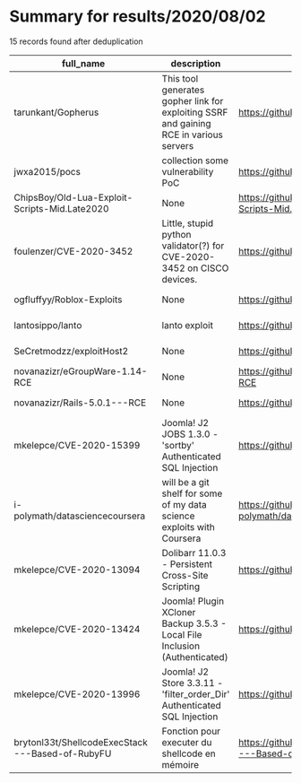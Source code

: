 
# Summary for results/2020/08/02
    
15 records found after deduplication

| full_name | description | html_url | matched_list | matched_count | pushed_at | size | stargazers_count | language | forks_count |
|-------------------------------------------------|----------------------------------------------------------------------------------------|--------------------------------------------------------------------|-----------------------|-----------------|---------------------------|--------|--------------------|------------|---------------|
| tarunkant/Gopherus | This tool generates gopher link for exploiting SSRF and gaining RCE in various servers | https://github.com/tarunkant/Gopherus | ['exploit', 'rce'] | 2 | 2020-08-02 13:36:42+00:00 | 284 | 1531 | Python | 235 |
| jwxa2015/pocs | collection some vulnerability PoC | https://github.com/jwxa2015/pocs | ['vulnerability poc'] | 1 | 2020-08-02 08:20:02+00:00 | 11348 | 2 | C | 0 |
| ChipsBoy/Old-Lua-Exploit-Scripts-Mid.Late2020 | None | https://github.com/ChipsBoy/Old-Lua-Exploit-Scripts-Mid.Late2020 | ['exploit'] | 1 | 2020-08-02 09:12:33+00:00 | 3414 | 0 | Lua | 0 |
| foulenzer/CVE-2020-3452 | Little, stupid python validator(?) for CVE-2020-3452 on CISCO devices. | https://github.com/foulenzer/CVE-2020-3452 | ['cve-2'] | 1 | 2020-08-02 16:11:11+00:00 | 33 | 3 | Python | 1 |
| ogfluffyy/Roblox-Exploits | None | https://github.com/ogfluffyy/Roblox-Exploits | ['exploit'] | 1 | 2020-08-02 01:49:03+00:00 | 0 | 0 | | 0 |
| lantosippo/lanto | lanto exploit | https://github.com/lantosippo/lanto | ['exploit'] | 1 | 2020-08-02 02:02:49+00:00 | 0 | 1 | | 0 |
| SeCretmodzz/exploitHost2 | None | https://github.com/SeCretmodzz/exploitHost2 | ['exploit'] | 1 | 2020-08-02 08:46:05+00:00 | 11764 | 0 | JavaScript | 0 |
| novanazizr/eGroupWare-1.14-RCE | None | https://github.com/novanazizr/eGroupWare-1.14-RCE | ['rce'] | 1 | 2020-08-02 10:30:13+00:00 | 4 | 2 | Python | 0 |
| novanazizr/Rails-5.0.1---RCE | None | https://github.com/novanazizr/Rails-5.0.1---RCE | ['rce'] | 1 | 2020-08-02 13:27:12+00:00 | 4 | 1 | Ruby | 0 |
| mkelepce/CVE-2020-15399 | Joomla! J2 JOBS 1.3.0 - 'sortby' Authenticated SQL Injection | https://github.com/mkelepce/CVE-2020-15399 | ['cve-2'] | 1 | 2020-08-02 14:38:24+00:00 | 2 | 0 | | 0 |
| i-polymath/datasciencecoursera | will be a git shelf for some of my data science exploits with Coursera | https://github.com/i-polymath/datasciencecoursera | ['exploit'] | 1 | 2020-08-02 15:26:51+00:00 | 1 | 0 | | 0 |
| mkelepce/CVE-2020-13094 | Dolibarr 11.0.3 - Persistent Cross-Site Scripting | https://github.com/mkelepce/CVE-2020-13094 | ['cve-2'] | 1 | 2020-08-02 14:45:15+00:00 | 2 | 0 | | 0 |
| mkelepce/CVE-2020-13424 | Joomla! Plugin XCloner Backup 3.5.3 - Local File Inclusion (Authenticated) | https://github.com/mkelepce/CVE-2020-13424 | ['cve-2'] | 1 | 2020-08-02 14:49:22+00:00 | 2 | 0 | | 0 |
| mkelepce/CVE-2020-13996 | Joomla! J2 Store 3.3.11 - 'filter_order_Dir' Authenticated SQL Injection | https://github.com/mkelepce/CVE-2020-13996 | ['cve-2'] | 1 | 2020-08-02 14:52:22+00:00 | 1 | 0 | | 0 |
| brytonl33t/ShellcodeExecStack---Based-of-RubyFU | Fonction pour executer du shellcode en mémoire | https://github.com/brytonl33t/ShellcodeExecStack---Based-of-RubyFU | ['shellcode'] | 1 | 2020-08-02 19:58:12+00:00 | 0 | 0 | Ruby | 0 |
